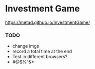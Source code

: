 # Investment Game
https://metad.github.io/InvestmentGame/

### TODO
- change imgs
- record a total time at the end
- Test in different browsers?
- #@$%^&*
